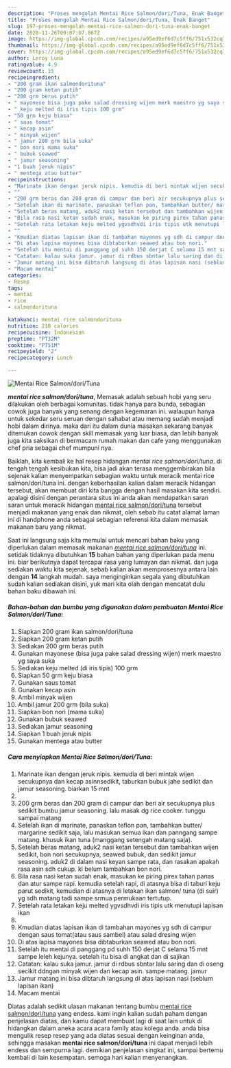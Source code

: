 ```yaml
---
description: "Proses mengolah Mentai Rice Salmon/dori/Tuna, Enak Banget"
title: "Proses mengolah Mentai Rice Salmon/dori/Tuna, Enak Banget"
slug: 197-proses-mengolah-mentai-rice-salmon-dori-tuna-enak-banget
date: 2020-11-26T09:07:07.867Z
image: https://img-global.cpcdn.com/recipes/a95ed9ef6d7c5ff6/751x532cq70/mentai-rice-salmondorituna-foto-resep-utama.jpg
thumbnail: https://img-global.cpcdn.com/recipes/a95ed9ef6d7c5ff6/751x532cq70/mentai-rice-salmondorituna-foto-resep-utama.jpg
cover: https://img-global.cpcdn.com/recipes/a95ed9ef6d7c5ff6/751x532cq70/mentai-rice-salmondorituna-foto-resep-utama.jpg
author: Leroy Luna
ratingvalue: 4.9
reviewcount: 15
recipeingredient:
- "200 gram ikan salmondorituna"
- "200 gram ketan putih"
- "200 grm beras putih"
- " mayonese bisa juga pake salad dressing wijen merk maestro yg saya suka"
- " keju melted di iris tipis 100 grm"
- "50 grm keju biasa"
- " saus tomat"
- " kecap asin"
- " minyak wijen"
- " jamur 200 grm bila suka"
- " bon nori mama suka"
- " bubuk seawed"
- " jamur seasoning"
- "1 buah jeruk nipis"
- " mentega atau butter"
recipeinstructions:
- "Marinate ikan dengan jeruk nipis. kemudia di beri mintak wijen secukupnya dan kecap asinnsedikit, taburkan bubuk jahe sedikit dan jamur seasoning. biarkan 15 mnt"
- ""
- "200 grm beras dan 200 gram di campur dan beri air secukupnya plus sedikit bumbu jamur seasoning. lalu masak dg rice cooker. tunggu sampai matang"
- "Setelah ikan di marinate, panaskan teflon pan, tambahkan butter/ margarine sedikit saja, lalu masukan semua ikan dan panngang sampe matang. khusuk ikan tuna (manggang setengah matang saja)."
- "Setelah beras matang, aduk2 nasi ketan tersebut dan tambahkan wijen sedikit, bon nori secukupnya, seawed bubuk, dan sedikit jamur seasoning. aduk2 di dalam nasi keyan sampe rata, dan rasakan apakah rasa asin sdh cukup. kl belum tambahkan bon nori."
- "Bila rasa nasi ketan sudah enak, masukan ke piring pirex tahan panas dan atur sampe rapi. kemudia setelah rapi, di atasnya bisa di taburi keju parut sedikit, kemudian di atasnya di letakan ikan salmon/ tuna (di suir) yg sdh matang tadi sampe srmua permukaan tertutup."
- "Setelah rata letakan keju melted ygvsdhvdi iris tipis utk menutupi lapisan ikan"
- ""
- "Kmudian diatas lapisan ikan di tambahan mayones yg sdh di campur dengan saus tomat(atau saus sambel) atau salad dresing wijen"
- "Di atas lapisa mayones bisa dibtaburkan seawed atau bon nori."
- "Setelah itu mentai di panggang pd suhh 150 derjat C selama 15 mnt sampe leleh kejunya. setelah itu bisa di angkat dan di sajikan"
- "Catatan: kalau suka jamur. jamur di rdbus sbntar lalu saring dan di oseng secikit ddngan minyak wijen dan kecap asin. sampe matang. jamur"
- "Jamur matang ini bisa dibtaruh langsung di atas lapisan nasi (seblum lapisan ikan)"
- "Macam mentai"
categories:
- Resep
tags:
- mentai
- rice
- salmondorituna

katakunci: mentai rice salmondorituna 
nutrition: 210 calories
recipecuisine: Indonesian
preptime: "PT32M"
cooktime: "PT51M"
recipeyield: "2"
recipecategory: Lunch

---
```



![Mentai Rice Salmon/dori/Tuna](https://img-global.cpcdn.com/recipes/a95ed9ef6d7c5ff6/751x532cq70/mentai-rice-salmondorituna-foto-resep-utama.jpg)

<b><i>mentai rice salmon/dori/tuna</i></b>, Memasak adalah sebuah hobi yang seru dilakukan oleh berbagai komunitas. tidak hanya para bunda, sebagian cowok juga banyak yang senang dengan kegemaran ini. walaupun hanya untuk sekedar seru seruan dengan sahabat atau memang sudah menjadi hobi dalam dirinya. maka dari itu dalam dunia masakan sekarang banyak ditemukan cowok dengan skill memasak yang luar biasa, dan lebih banyak juga kita saksikan di bermacam rumah makan dan cafe yang menggunakan chef pria sebagai chef mumpuni nya.

Baiklah, kita kembali ke hal resep hidangan <i>mentai rice salmon/dori/tuna</i>. di tengah tengah kesibukan kita, bisa jadi akan terasa menggembirakan bila sejenak kalian menyempatkan sebagian waktu untuk meracik mentai rice salmon/dori/tuna ini. dengan keberhasilan kalian dalam meracik hidangan tersebut, akan membuat diri kita bangga dengan hasil masakan kita sendiri. apalagi disini dengan perantara situs ini anda akan mendapatkan saran saran untuk meracik hidangan <u>mentai rice salmon/dori/tuna</u> tersebut menjadi makanan yang enak dan nikmat, oleh sebab itu catat alamat laman ini di handphone anda sebagai sebagian referensi kita dalam memasak makanan baru yang nikmat.




Saat ini langsung saja kita memulai untuk mencari bahan baku yang diperlukan dalam memasak makanan <u><i>mentai rice salmon/dori/tuna</i></u> ini. setidak tidaknya dibutuhkan <b>15</b> bahan bahan yang diperlukan pada menu ini. biar berikutnya dapat tercapai rasa yang lumayan dan nikmat. dan juga sediakan waktu kita sejenak, sebab kalian akan memprosesnya antara lain dengan <b>14</b> langkah mudah. saya menginginkan segala yang dibutuhkan sudah kalian sediakan disini, yuk mari kita olah dengan mencatat dulu bahan baku dibawah ini.

<!--inarticleads1-->

##### Bahan-bahan dan bumbu yang digunakan dalam pembuatan Mentai Rice Salmon/dori/Tuna:

1. Siapkan 200 gram ikan salmon/dori/tuna
1. Siapkan 200 gram ketan putih
1. Sediakan 200 grm beras putih
1. Gunakan  mayonese (bisa juga pake salad dressing wijen) merk maestro yg saya suka
1. Sediakan  keju melted (di iris tipis) 100 grm
1. Siapkan 50 grm keju biasa
1. Gunakan  saus tomat
1. Gunakan  kecap asin
1. Ambil  minyak wijen
1. Ambil  jamur 200 grm (bila suka)
1. Siapkan  bon nori (mama suka)
1. Gunakan  bubuk seawed
1. Sediakan  jamur seasoning
1. Siapkan 1 buah jeruk nipis
1. Gunakan  mentega atau butter




<!--inarticleads2-->

##### Cara menyiapkan Mentai Rice Salmon/dori/Tuna:

1. Marinate ikan dengan jeruk nipis. kemudia di beri mintak wijen secukupnya dan kecap asinnsedikit, taburkan bubuk jahe sedikit dan jamur seasoning. biarkan 15 mnt
1. 
1. 200 grm beras dan 200 gram di campur dan beri air secukupnya plus sedikit bumbu jamur seasoning. lalu masak dg rice cooker. tunggu sampai matang
1. Setelah ikan di marinate, panaskan teflon pan, tambahkan butter/ margarine sedikit saja, lalu masukan semua ikan dan panngang sampe matang. khusuk ikan tuna (manggang setengah matang saja).
1. Setelah beras matang, aduk2 nasi ketan tersebut dan tambahkan wijen sedikit, bon nori secukupnya, seawed bubuk, dan sedikit jamur seasoning. aduk2 di dalam nasi keyan sampe rata, dan rasakan apakah rasa asin sdh cukup. kl belum tambahkan bon nori.
1. Bila rasa nasi ketan sudah enak, masukan ke piring pirex tahan panas dan atur sampe rapi. kemudia setelah rapi, di atasnya bisa di taburi keju parut sedikit, kemudian di atasnya di letakan ikan salmon/ tuna (di suir) yg sdh matang tadi sampe srmua permukaan tertutup.
1. Setelah rata letakan keju melted ygvsdhvdi iris tipis utk menutupi lapisan ikan
1. 
1. Kmudian diatas lapisan ikan di tambahan mayones yg sdh di campur dengan saus tomat(atau saus sambel) atau salad dresing wijen
1. Di atas lapisa mayones bisa dibtaburkan seawed atau bon nori.
1. Setelah itu mentai di panggang pd suhh 150 derjat C selama 15 mnt sampe leleh kejunya. setelah itu bisa di angkat dan di sajikan
1. Catatan: kalau suka jamur. jamur di rdbus sbntar lalu saring dan di oseng secikit ddngan minyak wijen dan kecap asin. sampe matang. jamur
1. Jamur matang ini bisa dibtaruh langsung di atas lapisan nasi (seblum lapisan ikan)
1. Macam mentai




Diatas adalah sedikit ulasan makanan tentang bumbu <u>mentai rice salmon/dori/tuna</u> yang endess. kami ingin kalian sudah paham dengan penjelasan diatas, dan kamu dapat membuat lagi di saat lain untuk di hidangkan dalam aneka acara acara family atau kolega anda. anda bisa mengulik resep resep yang ada diatas sesuai dengan keinginan anda, sehingga masakan <b>mentai rice salmon/dori/tuna</b> ini dapat menjadi lebih endess dan sempurna lagi. demikian penjelasan singkat ini, sampai bertemu kembali di lain kesempatan. semoga hari kalian menyenangkan.
